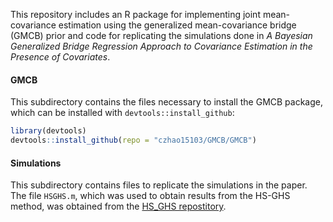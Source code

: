This repository includes an R package for implementing joint mean-covariance estimation using 
the generalized mean-covariance bridge (GMCB) prior and code for replicating the simulations
done in _A Bayesian Generalized Bridge Regression Approach to Covariance Estimation in the Presence of Covariates_.

#### GMCB

This subdirectory contains the files necessary to install the GMCB package, which
can be installed with `devtools::install_github`:

```r
library(devtools)
devtools::install_github(repo = "czhao15103/GMCB/GMCB")
```

#### Simulations

This subdirectory contains files to replicate the simulations in the paper. The file `HSGHS.m`, which
was used to obtain results from the HS-GHS method, was obtained from the [HS_GHS repostitory](https://github.com/liyf1988/HS_GHS).